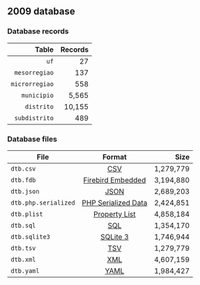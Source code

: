 ## 2009 database

### Database records

|          Table | Records |
| --------------:| -------:|
|           `uf` |      27 |
|  `mesorregiao` |     137 |
| `microrregiao` |     558 |
|    `municipio` |   5,565 |
|     `distrito` |  10,155 |
|  `subdistrito` |     489 |

### Database files

| File                 | Format                                                                                          |      Size |
| -------------------- |:-----------------------------------------------------------------------------------------------:| ---------:|
| `dtb.csv`            | [CSV](https://en.wikipedia.org/wiki/Comma-separated_values)                                     | 1,279,779 |
| `dtb.fdb`            | [Firebird Embedded](https://en.wikipedia.org/wiki/Embedded_database#Firebird_Embedded)          | 3,194,880 |
| `dtb.json`           | [JSON](https://en.wikipedia.org/wiki/JSON)                                                      | 2,689,203 |
| `dtb.php.serialized` | [PHP Serialized Data](https://en.wikipedia.org/wiki/Serialization#Programming_language_support) | 2,424,851 |
| `dtb.plist`          | [Property List](https://en.wikipedia.org/wiki/Property_list)                                    | 4,858,184 |
| `dtb.sql`            | [SQL](https://en.wikipedia.org/wiki/SQL)                                                        | 1,354,170 |
| `dtb.sqlite3`        | [SQLite 3](https://en.wikipedia.org/wiki/SQLite)                                                | 1,746,944 |
| `dtb.tsv`            | [TSV](https://en.wikipedia.org/wiki/Tab-separated_values)                                       | 1,279,779 |
| `dtb.xml`            | [XML](https://en.wikipedia.org/wiki/XML)                                                        | 4,607,159 |
| `dtb.yaml`           | [YAML](https://en.wikipedia.org/wiki/YAML)                                                      | 1,984,427 |
